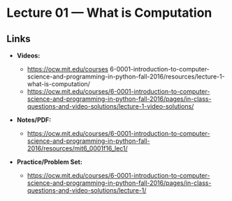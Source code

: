 # Lecture 01 — What is Computation

## Links
- **Videos:** 
    - https://ocw.mit.edu/courses    6-0001-introduction-to-computer-science-and-programming-in-python-fall-2016/resources/lecture-1-what-is-computation/
    - https://ocw.mit.edu/courses/6-0001-introduction-to-computer-science-and-programming-in-python-fall-2016/pages/in-class-questions-and-video-solutions/lecture-1-video-solutions/

- **Notes/PDF:** 
    - https://ocw.mit.edu/courses/6-0001-introduction-to-computer-science-and-programming-in-python-fall-2016/resources/mit6_0001f16_lec1/
                 
- **Practice/Problem Set:** 
    - https://ocw.mit.edu/courses/6-0001-introduction-to-computer-science-and-programming-in-python-fall-2016/pages/in-class-questions-and-video-solutions/lecture-1/
